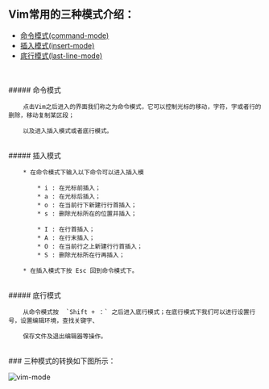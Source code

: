 ## Vim常用的三种模式介绍：
* [命令模式(command-mode)](#命令模式)
* [插入模式(insert-mode)](#插入模式)
* [底行模式(last-line-mode)](#底行模式)


<br>
<br>
##### 命令模式


        点击Vim之后进入的界面我们称之为命令模式，它可以控制光标的移动，字符，字或者行的删除，移动复制某区段；
    
        以及进入插入模式或者底行模式。
    
 
 <br>   
##### 插入模式
	
		* 在命令模式下输入以下命令可以进入插入模
    
        	* i : 在光标前插入；
    		* a : 在光标后插入；
	        * o : 在当前行下新建行行首插入；
	        * s : 删除光标所在的位置并插入；
	        
	        * I : 在行首插入；
	        * A : 在行末插入；
	        * O : 在当前行之上新建行行首插入；
	        * S : 删除光标所在行再插入；
	        
	    * 在插入模式下按 Esc 回到命令模式下。
    

<br>
##### 底行模式

	
		从命令模式按  `Shift + ：` 之后进入底行模式；在底行模式下我们可以进行设置行号，设置编辑环境，查找关键字、
	
		保存文件及退出编辑器等操作。
    
    
<br>  
### 三种模式的转换如下图所示：


![vim-mode](http://hbimg.b0.upaiyun.com/04f03fca5d81865305c84096c57550e4e22f80982ae8-mTyI2b_fw658)
    
    
    
    



